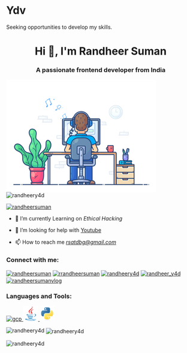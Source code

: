 # Ydv
Seeking opportunities to develop my skills.
<h1 align="center">Hi 👋, I'm Randheer Suman</h1>
<h3 align="center">A passionate frontend developer from India</h3>
<img align="center" alt="coding" width="400" src="https://raw.githubusercontent.com/jsuarezruiz/jsuarezruiz/master/images/coding.gif"

<p align="left"> <img src="https://komarev.com/ghpvc/?username=randheery4d&label=Profile%20views&color=0e75b6&style=flat" alt="randheery4d" /> </p>

<p align="left"> <a href="https://twitter.com/randheersuman" target="blank"><img src="https://img.shields.io/twitter/follow/randheersuman?logo=twitter&style=for-the-badge" alt="randheersuman" /></a> </p>

- 🔭 I’m currently Learning on *Ethical Hacking*

- 🤝 I’m looking for help with [Youtube](https://youtube.com/@randheersumanvlogs)

- 📫 How to reach me *rsatdbg@gmail.com*

<h3 align="left">Connect with me:</h3>
<p align="left">
<a href="https://twitter.com/randheersuman" target="blank"><img align="center" src="https://raw.githubusercontent.com/rahuldkjain/github-profile-readme-generator/master/src/images/icons/Social/twitter.svg" alt="randheersuman" height="30" width="40" /></a>
<a href="https://linkedin.com/in/rrandheersuman" target="blank"><img align="center" src="https://raw.githubusercontent.com/rahuldkjain/github-profile-readme-generator/master/src/images/icons/Social/linked-in-alt.svg" alt="rrandheersuman" height="30" width="40" /></a>
<a href="https://fb.com/randheery4d" target="blank"><img align="center" src="https://raw.githubusercontent.com/rahuldkjain/github-profile-readme-generator/master/src/images/icons/Social/facebook.svg" alt="randheery4d" height="30" width="40" /></a>
<a href="https://instagram.com/randheer_y4d" target="blank"><img align="center" src="https://raw.githubusercontent.com/rahuldkjain/github-profile-readme-generator/master/src/images/icons/Social/instagram.svg" alt="randheer_y4d" height="30" width="40" /></a>
<a href="https://www.youtube.com/c/randheersumanvlog" target="blank"><img align="center" src="https://raw.githubusercontent.com/rahuldkjain/github-profile-readme-generator/master/src/images/icons/Social/youtube.svg" alt="randheersumanvlog" height="30" width="40" /></a>
</p>

<h3 align="left">Languages and Tools:</h3>
<p align="left"> <a href="https://cloud.google.com" target="_blank" rel="noreferrer"> <img src="https://www.vectorlogo.zone/logos/google_cloud/google_cloud-icon.svg" alt="gcp" width="40" height="40"/> </a> <a href="https://www.java.com" target="_blank" rel="noreferrer"> <img src="https://raw.githubusercontent.com/devicons/devicon/master/icons/java/java-original.svg" alt="java" width="40" height="40"/> </a> <a href="https://www.python.org" target="_blank" rel="noreferrer"> <img src="https://raw.githubusercontent.com/devicons/devicon/master/icons/python/python-original.svg" alt="python" width="40" height="40"/> </a> </p>

<p><img align="left" src="https://github-readme-stats.vercel.app/api/top-langs?username=randheery4d&show_icons=true&locale=en&layout=compact" alt="randheery4d" /></p>

<p>&nbsp;<img align="center" src="https://github-readme-stats.vercel.app/api?username=randheery4d&show_icons=true&locale=en" alt="randheery4d" /></p>

<p><img align="center" src="https://github-readme-streak-stats.herokuapp.com/?user=randheery4d&" alt="randheery4d" /></p>
